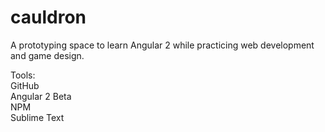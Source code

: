 # cauldron  
  
A prototyping space to learn Angular 2 while practicing web development and game design.  
  
Tools:  
GitHub  
Angular 2 Beta  
NPM  
Sublime Text  